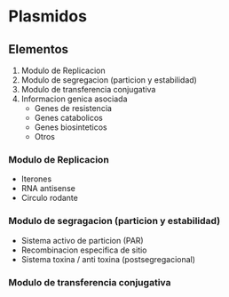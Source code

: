 
# Plasmidos

## **Elementos**
1. Modulo de Replicacion 
2. Modulo de segregacion (particion y estabilidad)
3. Modulo de transferencia conjugativa
4. Informacion genica asociada
   - Genes de resistencia
   - Genes catabolicos
   - Genes biosinteticos
   - Otros

### Modulo de Replicacion 
- Iterones 
- RNA antisense
- Circulo rodante

### Modulo de segragacion (particion y estabilidad)
- Sistema activo de particion (PAR)
- Recombinacion especifica de sitio
- Sistema toxina / anti toxina (postsegregacional)

### Modulo de transferencia conjugativa